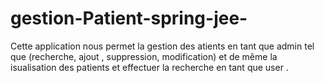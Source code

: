 # gestion-Patient-spring-jee-
Cette application nous permet la gestion des atients en tant que admin tel que (recherche, ajout , suppression, modification)
et de même la isualisation des patients et effectuer la recherche en tant que user .
